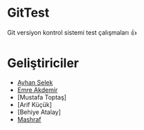 # GitTest
Git versiyon kontrol sistemi test çalışmaları :+1:
# Geliştiriciler
- [Ayhan Selek](https://github.com/ayhanselek)
- [Emre Akdemir](https://github.com/emreakd)
- [Mustafa Toptaş]
- [Arif Küçük]
- [Behiye Atalay]
- [Mashraf]()